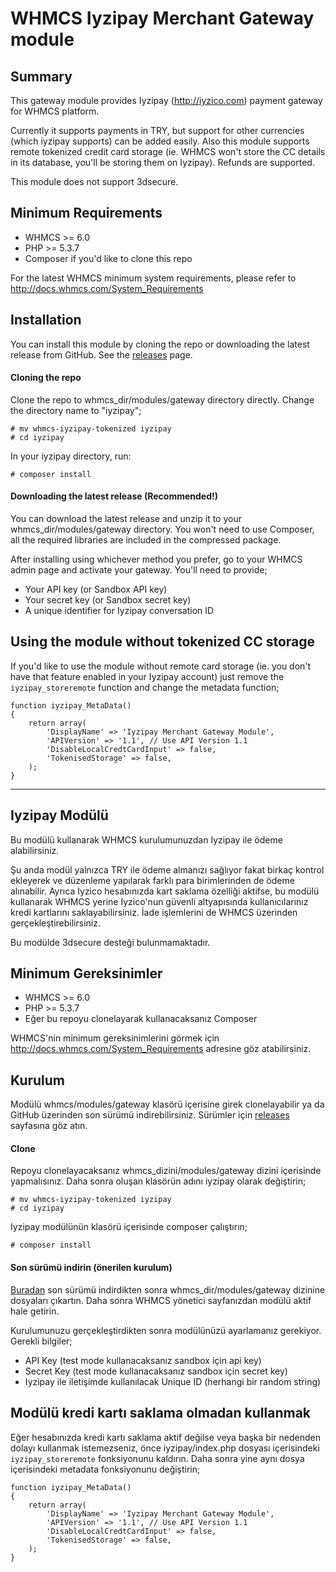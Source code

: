 # WHMCS Iyzipay Merchant Gateway module #

## Summary ##

This gateway module provides Iyzipay (http://iyzico.com) payment gateway for WHMCS platform.

Currently it supports payments in TRY, but support for other currencies (which iyzipay supports) can be added easily. Also this module supports remote tokenized credit card storage (ie. WHMCS won't store the CC details in its database, you'll be storing them on Iyzipay). Refunds are supported.

This module does not support 3dsecure.

## Minimum Requirements ##

- WHMCS >= 6.0
- PHP >= 5.3.7
- Composer if you'd like to clone this repo

For the latest WHMCS minimum system requirements, please refer to
http://docs.whmcs.com/System_Requirements

## Installation ##

You can install this module by cloning the repo or downloading the latest release from GitHub. See the [releases](https://github.com/4bitweb/whmcs-iyzipay-tokenized/releases) page.

#### Cloning the repo ####
Clone the repo to whmcs_dir/modules/gateway directory directly. Change the directory name to "iyzipay";
```
# mv whmcs-iyzipay-tokenized iyzipay
# cd iyzipay
```

In your iyzipay directory, run:

`# composer install`

#### Downloading the latest release (Recommended!) ####
You can download the latest release and unzip it to your whmcs_dir/modules/gateway directory. You won't need to use Composer, all the required libraries are included in the compressed package.

After installing using whichever method you prefer, go to your WHMCS admin page and activate your gateway. You'll need to provide;
- Your API key (or Sandbox API key)
- Your secret key (or Sandbox secret key)
- A unique identifier for Iyzipay conversation ID

## Using the module without tokenized CC storage ##

If you'd like to use the module without remote card storage (ie. you don't have that feature enabled in your Iyzipay account) just remove the `iyzipay_storeremote` function and change the metadata function;

```
function iyzipay_MetaData()
{
    return array(
        'DisplayName' => 'Iyzipay Merchant Gateway Module',
        'APIVersion' => '1.1', // Use API Version 1.1
        'DisableLocalCredtCardInput' => false,
        'TokenisedStorage' => false,
    );
}
```

---

## Iyzipay Modülü ##

Bu modülü kullanarak WHMCS kurulumunuzdan Iyzipay ile ödeme alabilirsiniz.

Şu anda modül yalnızca TRY ile ödeme almanızı sağlıyor fakat birkaç kontrol ekleyerek ve düzenleme yapılarak farklı para birimlerinden de ödeme alınabilir. Ayrıca Iyzico hesabınızda kart saklama özelliği aktifse, bu modülü kullanarak WHMCS yerine Iyzico'nun güvenli altyapısında kullanıcılarınız kredi kartlarını saklayabilirsiniz. İade işlemlerini de WHMCS üzerinden gerçekleştirebilirsiniz.

Bu modülde 3dsecure desteği bulunmamaktadır.

## Minimum Gereksinimler ##

- WHMCS >= 6.0
- PHP >= 5.3.7
- Eğer bu repoyu clonelayarak kullanacaksanız Composer

WHMCS'nin minimum gereksinimlerini görmek için http://docs.whmcs.com/System_Requirements adresine göz atabilirsiniz.

## Kurulum ##

Modülü whmcs/modules/gateway klasörü içerisine girek clonelayabilir ya da GitHub üzerinden son sürümü indirebilirsiniz. Sürümler için [releases](https://github.com/4bitweb/whmcs-iyzipay-tokenized/releases) sayfasına göz atın.

#### Clone ####

Repoyu clonelayacaksanız whmcs_dizini/modules/gateway dizini içerisinde yapmalısınız. Daha sonra oluşan klasörün adını iyzipay olarak değiştirin;

```
# mv whmcs-iyzipay-tokenized iyzipay
# cd iyzipay
```

Iyzipay modülünün klasörü içerisinde composer çalıştırın;

`# composer install`

#### Son sürümü indirin (önerilen kurulum) ####

[Buradan](https://github.com/4bitweb/whmcs-iyzipay-tokenized/releases) son sürümü indirdikten sonra whmcs_dir/modules/gateway dizinine dosyaları çıkartın. Daha sonra WHMCS yönetici sayfanızdan modülü aktif hale getirin.

Kurulumunuzu gerçekleştirdikten sonra modülünüzü ayarlamanız gerekiyor. Gerekli bilgiler;

- API Key (test mode kullanacaksanız sandbox için api key)
- Secret Key (test mode kullanacaksanız sandbox için secret key)
- Iyzipay ile iletişimde kullanılacak Unique ID (herhangi bir random string)

## Modülü kredi kartı saklama olmadan kullanmak ##

Eğer hesabınızda kredi kartı saklama aktif değilse veya başka bir nedenden dolayı kullanmak istemezseniz, önce iyzipay/index.php dosyası içerisindeki `iyzipay_storeremote` fonksiyonunu kaldırın. Daha sonra yine aynı dosya içerisindeki metadata fonksiyonunu değiştirin;

```
function iyzipay_MetaData()
{
    return array(
        'DisplayName' => 'Iyzipay Merchant Gateway Module',
        'APIVersion' => '1.1', // Use API Version 1.1
        'DisableLocalCredtCardInput' => false,
        'TokenisedStorage' => false,
    );
}
```
